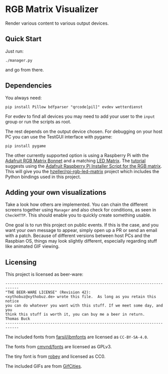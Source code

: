 # RGB Matrix Visualizer

Render various content to various output devices.

## Quick Start

Just run:

    ./manager.py

and go from there.

## Dependencies

You always need:

    pip install Pillow bdfparser "qrcode[pil]" evdev wetterdienst

For evdev to find all devices you may need to add your user to the `input` group or run the scripts as root.

The rest depends on the output device chosen.
For debugging on your host PC you can use the TestGUI interface with pygame:

    pip install pygame

The other currently supported option is using a Raspberry Pi with the [Adafruit RGB Matrix Bonnet](https://shop.pimoroni.com/products/adafruit-rgb-matrix-bonnet-for-raspberry-pi?variant=2257849155594) and a matching [LED Matrix](https://shop.pimoroni.com/products/rgb-led-matrix-panel?variant=35962488650).
The [tutorial](https://learn.adafruit.com/adafruit-rgb-matrix-bonnet-for-raspberry-pi/driving-matrices) suggests using the [Adafruit Raspberry Pi Installer Script for the RGB matrix](https://github.com/adafruit/Raspberry-Pi-Installer-Scripts/blob/339cccfbdd8b503b53186176ff96bead9a13a2f5/rgb-matrix.sh).
This will give you the [hzeller/rpi-rgb-led-matrix](https://github.com/hzeller/rpi-rgb-led-matrix) project which includes the Python bindings used in this project.

## Adding your own visualizations

Take a look how others are implemented.
You can chain the different screens together using `Manager` and also check for conditions, as seen in `CheckHTTP`.
This should enable you to quickly create something usable.

One goal is to run this project on public events.
If this is the case, and you want your own message to appear, simply open up a PR or send an email with a patch.
Because of different versions between host PCs and the Raspbian OS, things may look slightly different, especially regarding stuff like animated GIF viewing.

## Licensing

This project is licensed as beer-ware:

    ----------------------------------------------------------------------------
    "THE BEER-WARE LICENSE" (Revision 42):
    <xythobuz@xythobuz.de> wrote this file.  As long as you retain this notice
    you can do whatever you want with this stuff. If we meet some day, and you
    think this stuff is worth it, you can buy me a beer in return.   Thomas Buck
    ----------------------------------------------------------------------------

The included fonts from [farsil/ibmfonts](https://github.com/farsil/ibmfonts) are licensed as `CC-BY-SA-4.0`.

The fonts from [cmvnd/fonts](https://github.com/cmvnd/fonts) are licensed as GPLv3.

The tiny font is from [robey](https://robey.lag.net/2010/01/23/tiny-monospace-font.html) and licensed as CC0.

The included GIFs are from [GifCities](https://gifcities.org/?q=32).
